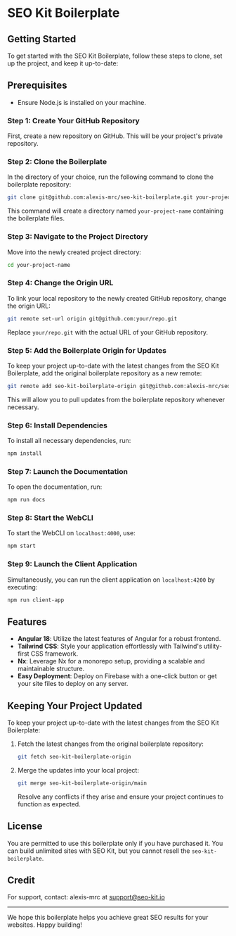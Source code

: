 # SEO Kit Boilerplate

## Getting Started

To get started with the SEO Kit Boilerplate, follow these steps to clone, set up the project, and keep it up-to-date:

## Prerequisites

- Ensure Node.js is installed on your machine.

### Step 1: Create Your GitHub Repository

First, create a new repository on GitHub. This will be your project's private repository.

### Step 2: Clone the Boilerplate

In the directory of your choice, run the following command to clone the boilerplate repository:

```bash
git clone git@github.com:alexis-mrc/seo-kit-boilerplate.git your-project-name
```

This command will create a directory named `your-project-name` containing the boilerplate files.

### Step 3: Navigate to the Project Directory

Move into the newly created project directory:

```bash
cd your-project-name
```

### Step 4: Change the Origin URL

To link your local repository to the newly created GitHub repository, change the origin URL:

```bash
git remote set-url origin git@github.com:your/repo.git
```

Replace `your/repo.git` with the actual URL of your GitHub repository.

### Step 5: Add the Boilerplate Origin for Updates

To keep your project up-to-date with the latest changes from the SEO Kit Boilerplate, add the original boilerplate repository as a new remote:

```bash
git remote add seo-kit-boilerplate-origin git@github.com:alexis-mrc/seo-kit-boilerplate.git
```

This will allow you to pull updates from the boilerplate repository whenever necessary.

### Step 6: Install Dependencies

To install all necessary dependencies, run:

```bash
npm install
```

### Step 7: Launch the Documentation

To open the documentation, run:

```bash
npm run docs
```

### Step 8: Start the WebCLI

To start the WebCLI on `localhost:4000`, use:

```bash
npm start
```

### Step 9: Launch the Client Application

Simultaneously, you can run the client application on `localhost:4200` by executing:

```bash
npm run client-app
```

## Features

- **Angular 18**: Utilize the latest features of Angular for a robust frontend.
- **Tailwind CSS**: Style your application effortlessly with Tailwind's utility-first CSS framework.
- **Nx**: Leverage Nx for a monorepo setup, providing a scalable and maintainable structure.
- **Easy Deployment**: Deploy on Firebase with a one-click button or get your site files to deploy on any server.

## Keeping Your Project Updated

To keep your project up-to-date with the latest changes from the SEO Kit Boilerplate:

1. Fetch the latest changes from the original boilerplate repository:

   ```bash
   git fetch seo-kit-boilerplate-origin
   ```

2. Merge the updates into your local project:

   ```bash
   git merge seo-kit-boilerplate-origin/main
   ```

   Resolve any conflicts if they arise and ensure your project continues to function as expected.

## License

You are permitted to use this boilerplate only if you have purchased it. You can build unlimited sites with SEO Kit, but you cannot resell the `seo-kit-boilerplate`.

## Credit

For support, contact: alexis-mrc at support@seo-kit.io

---

We hope this boilerplate helps you achieve great SEO results for your websites. Happy building!
